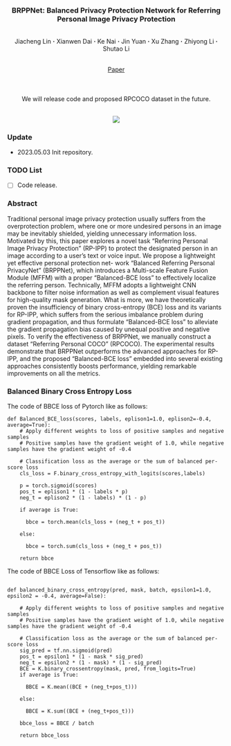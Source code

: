 ### <p align="center"> BRPPNet: Balanced Privacy Protection Network for Referring Personal Image Privacy Protection
<br>
<div align="center">
  Jiacheng&nbsp;Lin</a> <b>&middot;</b>
  Xianwen&nbsp;Dai</a> <b>&middot;</b>
  Ke&nbsp;Nai</a> <b>&middot;</b>
  Jin&nbsp;Yuan</a> <b>&middot;</b>
  Xu&nbsp;Zhang</a> <b>&middot;</b>
  Zhiyong&nbsp;Li</a> <b>&middot;</b>
  Shutao&nbsp;Li</a>
  <br> <br>

  <a href="" target="_blank">Paper</a>
</div>

####

<br>
<p align="center">We will release code and proposed RPCOCO dataset in the future. </p>
<br>

<div align=center><img src="https://s2.loli.net/2023/05/03/WzA9goL8BQkU4Ys.png" /></div>

### Update
- 2023.05.03 Init repository.

### TODO List
- [ ] Code release. 

### Abstract
Traditional personal image privacy protection usually suffers from the overprotection problem, where one or more undesired persons in an image may be
inevitably shielded, yielding unnecessary information loss. Motivated by this, this paper explores a novel task “Referring Personal Image Privacy Protection”
(RP-IPP) to protect the designated person in an image according to a user’s text or voice input. We propose a lightweight yet effective personal protection net-
work “Balanced Referring Personal PrivacyNet” (BRPPNet), which introduces a Multi-scale Feature Fusion Module (MFFM) with a proper “Balanced-BCE
loss” to effectively localize the referring person. Technically, MFFM adopts a lightweight CNN backbone to filter noise information as well as complement
visual features for high-quality mask generation. What is more, we have theoretically proven the insufficiency of binary cross-entropy (BCE) loss and its
variants for RP-IPP, which suffers from the serious imbalance problem during gradient propagation, and thus formulate “Balanced-BCE loss” to alleviate the
gradient propagation bias caused by unequal positive and negative pixels. To verify the effectiveness of BRPPNet, we manually construct a dataset “Referring Personal COCO” (RPCOCO). The experimental results demonstrate that BRPPNet outperforms the advanced approaches for RP-IPP, and the proposed
“Balanced-BCE loss” embedded into several existing approaches consistently
boosts performance, yielding remarkable improvements on all the metrics.

### Balanced Binary Cross Entropy Loss

The code of BBCE loss of Pytorch like as follows:

~~~
def Balanced_BCE_loss(scores, labels, eplison1=1.0, eplison2=-0.4, average=True):
    # Apply different weights to loss of positive samples and negative samples
    # Positive samples have the gradient weight of 1.0, while negative samples have the gradient weight of -0.4  
    
    # Classification loss as the average or the sum of balanced per-score loss
    cls_loss = F.binary_cross_entropy_with_logits(scores,labels)

    p = torch.sigmoid(scores) 
    pos_t = eplison1 * (1 - labels * p)
    neg_t = eplison2 * (1 - labels) * (1 - p)
    
    if average is True:
    
      bbce = torch.mean(cls_loss + (neg_t + pos_t))
      
    else:
    
      bbce = torch.sum(cls_loss + (neg_t + pos_t))
      
    return bbce
~~~

The code of BBCE Loss of Tensorflow like as follows:
~~~

def balanced_binary_cross_entropy(pred, mask, batch, epsilon1=1.0, epsilon2 = -0.4, average=False):
    
    # Apply different weights to loss of positive samples and negative samples
    # Positive samples have the gradient weight of 1.0, while negative samples have the gradient weight of -0.4
    
    # Classification loss as the average or the sum of balanced per-score loss
    sig_pred = tf.nn.sigmoid(pred)
    pos_t = epsilon1 * (1 - mask * sig_pred)
    neg_t = epsilon2 * (1 - mask) * (1 - sig_pred)
    BCE = K.binary_crossentropy(mask, pred, from_logits=True)
    if average is True:
    
      BBCE = K.mean((BCE + (neg_t+pos_t)))
      
    else:
    
      BBCE = K.sum((BCE + (neg_t+pos_t)))
    
    bbce_loss = BBCE / batch
    
    return bbce_loss
